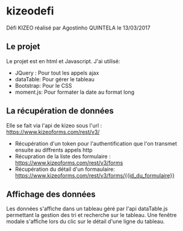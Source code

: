 # kizeodefi
Défi KIZEO réalisé par Agostinho QUINTELA le 13/03/2017

## Le projet
 Le projet est en html et Javascript. J'ai utilisé:
 * JQuery : Pour tout les appels ajax
 * dataTable: Pour gérer le tableau
 * Bootstrap: Pour le CSS
 * moment.js: Pour formater la date au format long 

 ## La récupération de données
 Elle se fait via l'api de kizeo sous l'url : https://www.kizeoforms.com/rest/v3/
 * Récupération d'un token pour l'authentification que l'on transmet ensuite au diffrents appels http
 * Récupration de la liste des formulaire : https://www.kizeoforms.com/rest/v3/forms
 * Récupération du détail d'un formaulaire: https://www.kizeoforms.com/rest/v3/forms/{{id_du_formulaire}}

 ## Affichage des données
 Les données s'affiche dans un tableau géré par l'api dataTable.js permettant la gestion des tri et recherche sur le tableau.
 Une fenêtre modale s'affiche lors du clic sur le détail d'une ligne du tableau.